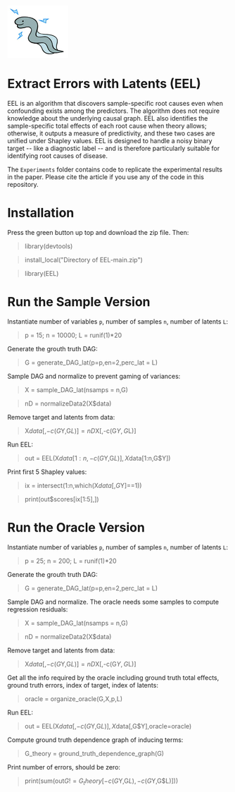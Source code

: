 ![Alt text](https://github.com/ericstrobl/EEL/blob/main/EEL.png?raw=true)

# Extract Errors with Latents (EEL)

EEL is an algorithm that discovers sample-specific root causes even when confounding exists among the predictors. The algorithm does not require knowledge about the underlying causal graph. EEL also identifies the sample-specific total effects of each root cause when theory allows; otherwise, it outputs a measure of predictivity, and these two cases are unified under Shapley values. EEL is designed to handle a noisy binary target -- like a diagnostic label -- and is therefore particularly suitable for identifying root causes of disease.

The ``Experiments`` folder contains code to replicate the experimental results in the paper. Please cite the article if you use any of the code in this repository.

# Installation

Press the green button up top and download the zip file. Then:

> library(devtools)

> install_local("Directory of EEL-main.zip")

> library(EEL)

# Run the Sample Version

Instantiate number of variables `p`, number of samples `n`, number of latents `L`:
> p = 15; n = 10000; L = runif(1)*20

Generate the grouth truth DAG:
> G = generate_DAG_lat(p=p,en=2,perc_lat = L)

Sample DAG and normalize to prevent gaming of variances:
> X = sample_DAG_lat(nsamps = n,G)

> nD = normalizeData2(X$data) 

Remove target and latents from data:
> X$data[,-c(G$Y,G$L)] = nD$X[,-c(G$Y,G$L)]

Run EEL:
> out = EEL(X$data[1:n,-c(G$Y,G$L)],X$data[1:n,G$Y])

Print first 5 Shapley values:
> ix = intersect(1:n,which(X$data[,G$Y]==1))

> print(out$scores[ix[1:5],])


# Run the Oracle Version

Instantiate number of variables `p`, number of samples `n`, number of latents `L`:
> p = 25; n = 200; L = runif(1)*20

Generate the grouth truth DAG:
> G = generate_DAG_lat(p=p,en=2,perc_lat = L)
 
Sample DAG and normalize. The oracle needs some samples to compute regression residuals:
> X = sample_DAG_lat(nsamps = n,G)

> nD = normalizeData2(X$data) 

Remove target and latents from data:
> X$data[,-c(G$Y,G$L)] = nD$X[,-c(G$Y,G$L)]
 
Get all the info required by the oracle including ground truth total effects, ground truth errors, index of target, index of latents:
> oracle = organize_oracle(G,X,p,L)

Run EEL:
> out = EEL(X$data[,-c(G$Y,G$L)],X$data[,G$Y],oracle=oracle) 
 
Compute ground truth dependence graph of inducing terms:
> G_theory = ground_truth_dependence_graph(G)

Print number of errors, should be zero:
> print(sum(out$G != G_theory[-c(G$Y,G$L),-c(G$Y,G$L)])) 
